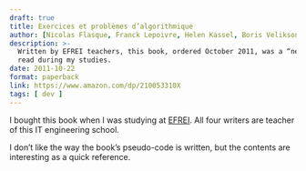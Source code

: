 ```yaml
---
draft: true
title: Exercices et problèmes d’algorithmique
author: [Nicolas Flasque, Franck Lepoivre, Helen Kassel, Boris Velikson]
description: >- 
  Written by EFREI teachers, this book, ordered October 2011, was a “necessary”
  read during my studies.
date: 2011-10-22
format: paperback
link: https://www.amazon.com/dp/210053310X
tags: [ dev ]
---
```


I bought this book when I was studying at [EFREI](https://en.wikipedia.org/wiki/EFREI).
All four writers are teacher of this IT engineering school.

I don’t like the way the book’s pseudo-code is written, but the contents are interesting
as a quick reference.